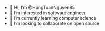 - 👋 Hi, I’m @HungTuanNguyen85
- 👀 I’m interested in software engineer
- 🌱 I’m currently learning computer science
- 💞️ I’m looking to collaborate on open source

<!---
HungTuanNguyen85/HungTuanNguyen85 is a ✨ special ✨ repository because its `README.md` (this file) appears on your GitHub profile.
You can click the Preview link to take a look at your changes.
--->
